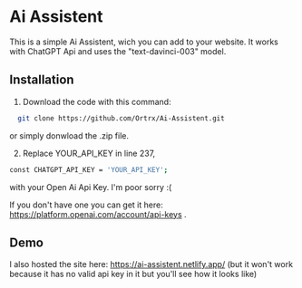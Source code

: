 
# Ai Assistent
This is a simple Ai Assistent, wich you can add to your website. It works with ChatGPT Api and uses the "text-davinci-003" model.



## Installation

1. Download the code with this command:

```bash
  git clone https://github.com/Ortrx/Ai-Assistent.git
``` 
or simply donwload the .zip file.

2. Replace YOUR_API_KEY in line 237,

```bash 
const CHATGPT_API_KEY = 'YOUR_API_KEY';
```
with your Open Ai Api Key. I'm poor sorry :( 

If you don't have one you can get it here: https://platform.openai.com/account/api-keys .
    
## Demo

I also hosted the site here: https://ai-assistent.netlify.app/ (but it won't work because it has no valid api key in it but you'll see how it looks like)

